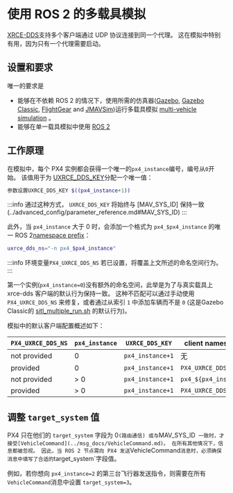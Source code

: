 # 使用 ROS 2 的多载具模拟

[XRCE-DDS](../middleware/uxrce_dds.md)支持多个客户端通过 UDP 协议连接到同一个代理。
这在模拟中特别有用，因为只有一个代理需要启动。

## 设置和要求

唯一的要求是

- 能够在不依赖 ROS 2 的情况下，使用所需的仿真器([Gazebo](../sim_gazebo_gz/multi_vehicle_simulation.md), [Gazebo Classic](../sim_gazebo_classic/multi_vehicle_simulation.md#multiple-vehicle-with-gazebo-classic), [FlightGear](../sim_flightgear/multi_vehicle.md) and [JMAVSim](../sim_jmavsim/multi_vehicle.md))运行多载具模拟 [multi-vehicle simulation](../simulation/multi-vehicle-simulation.md) 。
- 能够在单一载具模拟中使用 [ROS 2](../ros2/user_guide.md)

## 工作原理

在模拟中，每个 PX4 实例都会获得一个唯一的`px4_instance`编号，编号从`0`开始。
该值用于为 [UXRCE_DDS_KEY](../advanced_config/parameter_reference.md#UXRCE_DDS_KEY)分配一个唯一值：

```sh
参数设置UXRCE_DDS_KEY $((px4_instance+1))
```

:::info
通过这种方式， `UXRCE_DDS_KEY` 将始终与 [MAV_SYS_ID] 保持一致(../advanced_config/parameter_reference.md#MAV_SYS_ID)
:::

此外，当 `px4_instance` 大于 0 时，会添加一个格式为  `px4_$px4_instance` 的唯一 ROS 2[namespace prefix](../middleware/uxrce_dds.md#customizing-the-namespace)：

```sh
uxrce_dds_ns="-n px4_$px4_instance"
```

:::info
环境变量`PX4_UXRCE_DDS_NS` 若已设置，将覆盖上文所述的命名空间行为。
:::

第一个实例(`px4_instance=0`)没有额外的命名空间，此举是为了与真实载具上 xrce-dds 客户端的默认行为保持一致。
这种不匹配可以通过手动使用 `PX4_UXRCE_DDS_NS` 来修复，或者通过从索引 `1` 中添加车辆而不是 `0` (这是Gazebo Classic的  [sitl_multiple_run.sh](https://github.com/PX4/PX4-Autopilot/blob/main/Tools/simulation/gazebo-classic/sitl_multiple_run.sh) 的默认行为)。

模拟中的默认客户端配置概述如下：

| `PX4_UXRCE_DDS_NS` | `px4_instance` | `UXRCE_DDS_KEY`  | client namespace      |
| ------------------ | -------------- | ---------------- | --------------------- |
| not provided       | 0              | `px4_instance+1` | 无                     |
| provided           | 0              | `px4_instance+1` | `PX4_UXRCE_DDS_NS`    |
| not provided       | > 0            | `px4_instance+1` | `px4_${px4_instance}` |
| provided           | > 0            | `px4_instance+1` | `PX4_UXRCE_DDS_NS`    |

## 调整 `target_system` 值

PX4 只在他们的 `target_system` 字段为 0`(路由通信) 或与`MAV_SYS_ID` 一致时，才接受[VehicleCommand](../msg_docs/VehicleCommand.md)。
在所有其他情况下，信息都被忽视。
因此，当 ROS 2 节点需向 PX4 发送`VehicleCommand`消息时，必须确保消息中填写了合适的`target_system\`字段值。

例如，若你想向 `px4_instance=2` 的第三台飞行器发送指令，则需要在所有`VehicleCommand`消息中设置 `target_system=3`。

